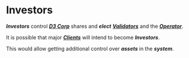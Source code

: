 # Investors

**_Investors_** control [**_D3 Corp_**](https://github.com/alexeymaklakov/D3-wiki/blob/master/docs/d3corp.md "D3 Corp") shares and **_elect_** [**_Validators_**](https://github.com/alexeymaklakov/D3-wiki/blob/master/docs/validators.md "Validators of D3") and the [**_Operator_**](https://github.com/alexeymaklakov/D3-wiki/blob/master/docs/operator.md "Operator of D3").

It is possible that major [**_Clients_**](https://github.com/alexeymaklakov/D3-wiki/blob/master/docs/clients.md "Clients of D3") will intend to become **_Investors_**.

This would allow getting additional control over **_assets_** in the **_system_**.
